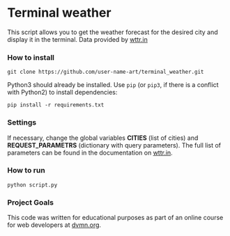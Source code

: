 # Terminal weather

This script allows you to get the weather forecast for the desired city and display it in the terminal.
Data provided by [wttr.in](https://wttr.in/)

### How to install

```
git clone https://github.com/user-name-art/terminal_weather.git
```

Python3 should already be installed. 
Use `pip` (or `pip3`, if there is a conflict with Python2) to install dependencies:
```
pip install -r requirements.txt
```
### Settings

If necessary, change the global variables **CITIES** (list of cities) and **REQUEST_PARAMETRS** (dictionary with query parameters).
The full list of parameters can be found in the documentation on [wttr.in](https://wttr.in/:help).

### How to run

```
python script.py
```
### Project Goals

This code was written for educational purposes as part of an online course for web developers at [dvmn.org](https://dvmn.org/).
